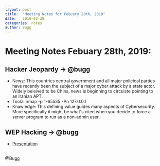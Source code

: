 ```yaml
---
layout: post
title:  "Meeting Notes for Febuary 28th, 2019"
date:   2019-02-28
categories: notes
author: Bugg
---
```

# Meeting Notes Febuary 28th, 2019:

## Hacker Jeopardy -> @bugg 
- Newz: This countries central government and all major policical parties have recently been the subject of a major cyber attack by a state actor. Widely beleived to be China, news is beginning to circulate pointing to an Iranian APT.
- Toolz: nmap -p 1-65535 -Pn 127.0.0.1
- Knawledge: This defining value guides many aspects of Cybersecurity. More specifically it might be what's cited when you decide to force a server program to run as a non-admin user.

## WEP Hacking -> @bugg
- [Presentation](https://github.com/DATDA/main/blob/master/presentations/wep.pdf)

<br>
@Bugg
